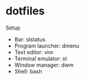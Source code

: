 # dotfiles
Setup
* Bar: slstatus
* Program launcher: dmenu
* Text editor: vim
* Terminal emulator: st
* Window manager: dwm
* Shell: bash

